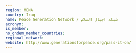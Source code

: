 ```yaml
---
region: MENA
country: Iraq
name: Peace Generation Network / شبكة اجيال السلام
acronym: 
is_member: 
no_gndem_member_countries: 
regional_network: 
website: http://www.generationsforpeace.org/pass-it-on/
---
```


